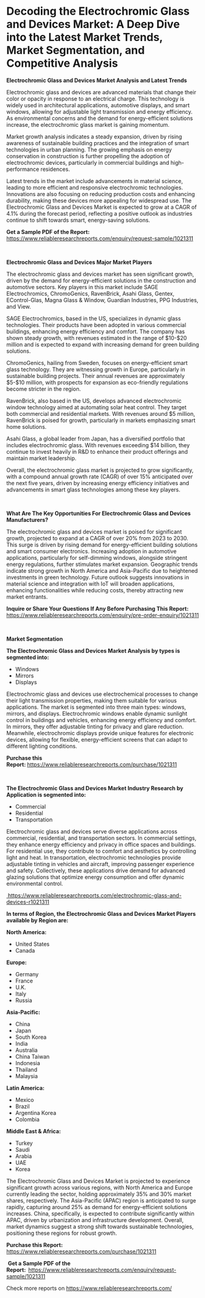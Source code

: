 <p><h1>Decoding the Electrochromic Glass and Devices Market: A Deep Dive into the Latest Market Trends, Market Segmentation, and Competitive Analysis</h1></p><p><strong>Electrochromic Glass and Devices Market Analysis and Latest Trends</strong></p>
<p><p>Electrochromic glass and devices are advanced materials that change their color or opacity in response to an electrical charge. This technology is widely used in architectural applications, automotive displays, and smart windows, allowing for adjustable light transmission and energy efficiency. As environmental concerns and the demand for energy-efficient solutions increase, the electrochromic glass market is gaining momentum.</p><p>Market growth analysis indicates a steady expansion, driven by rising awareness of sustainable building practices and the integration of smart technologies in urban planning. The growing emphasis on energy conservation in construction is further propelling the adoption of electrochromic devices, particularly in commercial buildings and high-performance residences.</p><p>Latest trends in the market include advancements in material science, leading to more efficient and responsive electrochromic technologies. Innovations are also focusing on reducing production costs and enhancing durability, making these devices more appealing for widespread use. The Electrochromic Glass and Devices Market is expected to grow at a CAGR of 4.1% during the forecast period, reflecting a positive outlook as industries continue to shift towards smart, energy-saving solutions.</p></p>
<p><strong>Get a Sample PDF of the Report:&nbsp;</strong> <a href="https://www.reliableresearchreports.com/enquiry/request-sample/1021311?utm_campaign=3319&utm_medium=2&utm_source=Github&utm_content=ia&utm_term=21032025&utm_id=electrochromic-glass-and-devices">https://www.reliableresearchreports.com/enquiry/request-sample/1021311</a></p>
<p>&nbsp;</p>
<p><strong>Electrochromic Glass and Devices Major Market Players</strong></p>
<p><p>The electrochromic glass and devices market has seen significant growth, driven by the demand for energy-efficient solutions in the construction and automotive sectors. Key players in this market include SAGE Electrochromics, ChromoGenics, RavenBrick, Asahi Glass, Gentex, EControl-Glas, Magna Glass & Window, Guardian Industries, PPG Industries, and View.</p><p>SAGE Electrochromics, based in the US, specializes in dynamic glass technologies. Their products have been adopted in various commercial buildings, enhancing energy efficiency and comfort. The company has shown steady growth, with revenues estimated in the range of $10-$20 million and is expected to expand with increasing demand for green building solutions.</p><p>ChromoGenics, hailing from Sweden, focuses on energy-efficient smart glass technology. They are witnessing growth in Europe, particularly in sustainable building projects. Their annual revenues are approximately $5-$10 million, with prospects for expansion as eco-friendly regulations become stricter in the region.</p><p>RavenBrick, also based in the US, develops advanced electrochromic window technology aimed at automating solar heat control. They target both commercial and residential markets. With revenues around $5 million, RavenBrick is poised for growth, particularly in markets emphasizing smart home solutions.</p><p>Asahi Glass, a global leader from Japan, has a diversified portfolio that includes electrochromic glass. With revenues exceeding $14 billion, they continue to invest heavily in R&D to enhance their product offerings and maintain market leadership.</p><p>Overall, the electrochromic glass market is projected to grow significantly, with a compound annual growth rate (CAGR) of over 15% anticipated over the next five years, driven by increasing energy efficiency initiatives and advancements in smart glass technologies among these key players.</p></p>
<p>&nbsp;</p>
<p><strong>What Are The Key Opportunities For Electrochromic Glass and Devices Manufacturers?</strong></p>
<p><p>The electrochromic glass and devices market is poised for significant growth, projected to expand at a CAGR of over 20% from 2023 to 2030. This surge is driven by rising demand for energy-efficient building solutions and smart consumer electronics. Increasing adoption in automotive applications, particularly for self-dimming windows, alongside stringent energy regulations, further stimulates market expansion. Geographic trends indicate strong growth in North America and Asia-Pacific due to heightened investments in green technology. Future outlook suggests innovations in material science and integration with IoT will broaden applications, enhancing functionalities while reducing costs, thereby attracting new market entrants.</p></p>
<p><strong>Inquire or Share Your Questions If Any Before Purchasing This Report:</strong> <a href="https://www.reliableresearchreports.com/enquiry/pre-order-enquiry/1021311?utm_campaign=3319&utm_medium=2&utm_source=Github&utm_content=ia&utm_term=21032025&utm_id=electrochromic-glass-and-devices">https://www.reliableresearchreports.com/enquiry/pre-order-enquiry/1021311</a></p>
<p>&nbsp;</p>
<p><strong>Market Segmentation</strong></p>
<p><strong>The Electrochromic Glass and Devices Market Analysis by types is segmented into:</strong></p>
<p><ul><li>Windows</li><li>Mirrors</li><li>Displays</li></ul></p>
<p><p>Electrochromic glass and devices use electrochemical processes to change their light transmission properties, making them suitable for various applications. The market is segmented into three main types: windows, mirrors, and displays. Electrochromic windows enable dynamic sunlight control in buildings and vehicles, enhancing energy efficiency and comfort. In mirrors, they offer adjustable tinting for privacy and glare reduction. Meanwhile, electrochromic displays provide unique features for electronic devices, allowing for flexible, energy-efficient screens that can adapt to different lighting conditions.</p></p>
<p><strong>Purchase this Report:&nbsp;</strong><a href="https://www.reliableresearchreports.com/purchase/1021311?utm_campaign=3319&utm_medium=2&utm_source=Github&utm_content=ia&utm_term=21032025&utm_id=electrochromic-glass-and-devices">https://www.reliableresearchreports.com/purchase/1021311</a></p>
<p>&nbsp;</p>
<p><strong>The Electrochromic Glass and Devices Market Industry Research by Application is segmented into:</strong></p>
<p><ul><li>Commercial</li><li>Residential</li><li>Transportation</li></ul></p>
<p><p>Electrochromic glass and devices serve diverse applications across commercial, residential, and transportation sectors. In commercial settings, they enhance energy efficiency and privacy in office spaces and buildings. For residential use, they contribute to comfort and aesthetics by controlling light and heat. In transportation, electrochromic technologies provide adjustable tinting in vehicles and aircraft, improving passenger experience and safety. Collectively, these applications drive demand for advanced glazing solutions that optimize energy consumption and offer dynamic environmental control.</p></p>
<p><a href="https://www.reliableresearchreports.com/electrochromic-glass-and-devices-r1021311?utm_campaign=3319&utm_medium=2&utm_source=Github&utm_content=ia&utm_term=21032025&utm_id=electrochromic-glass-and-devices">&nbsp;https://www.reliableresearchreports.com/electrochromic-glass-and-devices-r1021311</a></p>
<p><strong>In terms of Region, the Electrochromic Glass and Devices Market Players available by Region are:</strong></p>
<p>
    <p> <strong> North America: </strong>
        <ul>
            <li>United States</li>
            <li>Canada</li>
        </ul>
        </p> 
    <p> <strong> Europe: </strong>
        <ul>
            <li>Germany</li>
            <li>France</li>
            <li>U.K.</li>
            <li>Italy</li>
            <li>Russia</li>
        </ul>
        </p> 
    <p> <strong> Asia-Pacific: </strong>
        <ul>
            <li>China</li>
            <li>Japan</li>
            <li>South Korea</li>
            <li>India</li>
            <li>Australia</li>
            <li>China Taiwan</li>
            <li>Indonesia</li>
            <li>Thailand</li>
            <li>Malaysia</li>
        </ul>
        </p> 
    <p> <strong> Latin America: </strong>
        <ul>
            <li>Mexico</li>
            <li>Brazil</li>
            <li>Argentina Korea</li>
            <li>Colombia</li>
        </ul>
        </p> 
    <p> <strong> Middle East & Africa: </strong>
        <ul>
            <li>Turkey</li>
            <li>Saudi</li>
            <li>Arabia</li>
            <li>UAE</li>
            <li>Korea</li>
        </ul>
    </p>
    </p>
<p><p>The Electrochromic Glass and Devices Market is projected to experience significant growth across various regions, with North America and Europe currently leading the sector, holding approximately 35% and 30% market shares, respectively. The Asia-Pacific (APAC) region is anticipated to surge rapidly, capturing around 25% as demand for energy-efficient solutions increases. China, specifically, is expected to contribute significantly within APAC, driven by urbanization and infrastructure development. Overall, market dynamics suggest a strong shift towards sustainable technologies, positioning these regions for robust growth.</p></p>
<p><strong>Purchase this Report: </strong><a href="https://www.reliableresearchreports.com/purchase/1021311?utm_campaign=3319&utm_medium=2&utm_source=Github&utm_content=ia&utm_term=21032025&utm_id=electrochromic-glass-and-devices">https://www.reliableresearchreports.com/purchase/1021311</a></p>
<p>&nbsp;<strong>Get a Sample PDF of the Report:&nbsp;&nbsp;</strong><a href="https://www.reliableresearchreports.com/enquiry/request-sample/1021311?utm_campaign=3319&utm_medium=2&utm_source=Github&utm_content=ia&utm_term=21032025&utm_id=electrochromic-glass-and-devices">https://www.reliableresearchreports.com/enquiry/request-sample/1021311</a></p>
<p><strong></strong></p>
<p>Check more reports on <a href="https://www.reliableresearchreports.com/?utm_campaign=3319&utm_medium=2&utm_source=Github&utm_content=ia&utm_term=21032025&utm_id=electrochromic-glass-and-devices">https://www.reliableresearchreports.com/</a></p>